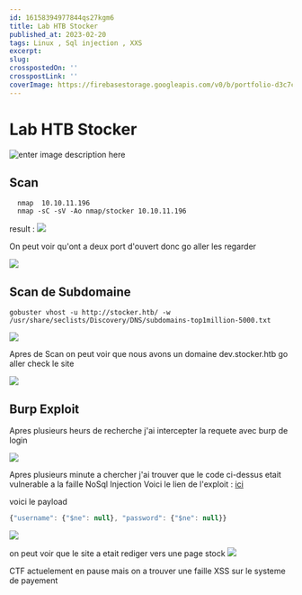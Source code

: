 ```yaml
---
id: 16158394977844qs27kgm6
title: Lab HTB Stocker
published_at: 2023-02-20
tags: Linux , Sql injection , XXS
excerpt:
slug:
crosspostedOn: ''
crosspostLink: ''
coverImage: https://firebasestorage.googleapis.com/v0/b/portfolio-d3c7c.appspot.com/o/a11y-banner.png?alt=media&token=283cad1b-a4d7-43ce-b4d3-c60d062ec636
---
```

# Lab HTB Stocker

![enter image description here](https://miro.medium.com/v2/resize:fit:1380/format:webp/1*5TjSQs6NFzmcs7ZCtXDRxA.png)

## Scan


```
  nmap  10.10.11.196
  nmap -sC -sV -Ao nmap/stocker 10.10.11.196
```
result :
![](https://miro.medium.com/max/1400/1*KaSQYo3Prx9VynznRXmDOw.png)

On peut voir qu'ont a deux port d'ouvert donc go aller les regarder

![](https://miro.medium.com/v2/resize:fit:1400/format:webp/1*h6dNB2wkBPlYZDFZGDMijQ.png)


## Scan de Subdomaine


```
gobuster vhost -u http://stocker.htb/ -w /usr/share/seclists/Discovery/DNS/subdomains-top1million-5000.txt
```

![](https://miro.medium.com/v2/resize:fit:1400/format:webp/1*V9o0kVYvPC60OBIfv8-YbA.png)

 Apres de Scan on peut voir que nous avons un domaine dev.stocker.htb go aller check le site

![](https://miro.medium.com/v2/resize:fit:1398/format:webp/1*3iX08-nZQu8sRGX-sTPhyA.png)

## Burp Exploit 

Apres plusieurs heurs de recherche j'ai intercepter la requete avec burp de login

![](https://cdn.discordapp.com/attachments/384017502075879428/1077348291332804608/Q0YKP2AAAAAElFTkSuQmCC.png)

Apres plusieurs minute a chercher j'ai trouver que le code ci-dessus etait vulnerable a la faille NoSql Injection
Voici le lien de l'exploit : [ici](https://book.hacktricks.xyz/pentesting-web/nosql-injection#basic-authentication-bypass)

voici le payload
```js
{"username": {"$ne": null}, "password": {"$ne": null}}
```
![](https://cdn.discordapp.com/attachments/384017502075879428/1077350588565700688/image.png)


on peut voir que le site a etait rediger vers une page stock
![](https://miro.medium.com/v2/resize:fit:1400/format:webp/1*4OkOdrMhNAY65fOK31QeSw.png)


CTF actuelement en pause mais on a trouver une faille XSS sur le systeme de payement  
